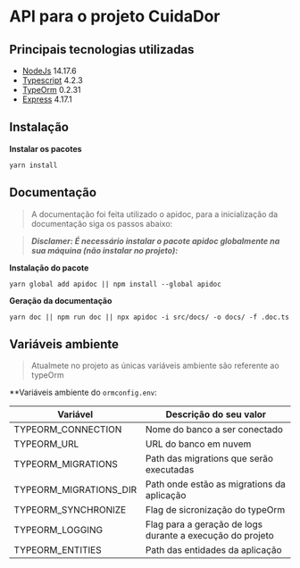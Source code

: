 # API para o projeto CuidaDor

## Principais tecnologias utilizadas
- [NodeJs](https://nodejs.org/en/) 14.17.6
- [Typescript](https://www.typescriptlang.org/docs/handbook/typescript-from-scratch.html) 4.2.3
- [TypeOrm](https://typeorm.io/#/) 0.2.31
- [Express](https://expressjs.com) 4.17.1

## Instalação
**Instalar os pacotes**
```
yarn install
```
## Documentação
>A documentação foi feita utilizado o apidoc, para a inicialização da documentação siga os passos abaixo:

>***Disclamer: É necessário instalar o pacote apidoc globalmente na sua máquina (não instalar no projeto):***

**Instalação do pacote**
```
yarn global add apidoc || npm install --global apidoc
```

**Geração da documentação**
```
yarn doc || npm run doc || npx apidoc -i src/docs/ -o docs/ -f .doc.ts
```

## Variáveis ambiente
>Atualmete no projeto as únicas variáveis ambiente são referente ao typeOrm

**Variáveis ambiente do ``ormconfig.env``:

| Variável                |  Descrição do seu valor                                    |
| ----------------------- | ---------------------------------------------------------- |
|  TYPEORM_CONNECTION     |  Nome do banco a ser conectado                             |
|  TYPEORM_URL            |  URL do banco em nuvem                                     |
|  TYPEORM_MIGRATIONS     |  Path das migrations que serão executadas                  |
|  TYPEORM_MIGRATIONS_DIR |  Path onde estão as migrations da aplicação                |
|  TYPEORM_SYNCHRONIZE    |  Flag de sicronização do typeOrm                           |
|  TYPEORM_LOGGING        |  Flag para a geração de logs durante a execução do projeto |
|  TYPEORM_ENTITIES       |  Path das entidades da aplicação                           |
